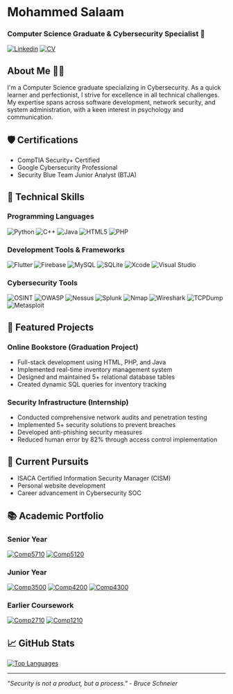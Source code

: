 # Mohammed Salaam
### Computer Science Graduate & Cybersecurity Specialist 🔐

[![Linkedin](https://img.shields.io/badge/-Mohammed_Salaam-blue?style=flat&logo=Linkedin&logoColor=white)](https://www.linkedin.com/in/mohammed-salaam-16b670245/)
[![CV](https://img.shields.io/badge/-Resume-red?style=flat&logo=adobe-acrobat-reader&logoColor=white)](https://github.com/MSalaam/MSalaam/blob/main/assets/Mohammed%20Salaam%20CV.pdf)

## About Me 👨‍💻
I'm a Computer Science graduate specializing in Cybersecurity. As a quick learner and perfectionist, I strive for excellence in all technical challenges. My expertise spans across software development, network security, and system administration, with a keen interest in psychology and communication.

## 🛡️ Certifications
- CompTIA Security+ Certified
- Google Cybersecurity Professional
- Security Blue Team Junior Analyst (BTJA)

## 🔧 Technical Skills

### Programming Languages
![Python](https://img.shields.io/badge/-Python-3776AB?style=for-the-badge&logo=python&logoColor=white)
![C++](https://img.shields.io/badge/-C++-00599C?style=for-the-badge&logo=cplusplus&logoColor=white)
![Java](https://img.shields.io/badge/-Java-ED8B00?style=for-the-badge&logo=openjdk&logoColor=white)
![HTML5](https://img.shields.io/badge/-HTML5-E34F26?style=for-the-badge&logo=html5&logoColor=white)
![PHP](https://img.shields.io/badge/-PHP-777BB4?style=for-the-badge&logo=php&logoColor=white)

### Development Tools & Frameworks
![Flutter](https://img.shields.io/badge/-Flutter-02569B?style=for-the-badge&logo=flutter&logoColor=white)
![Firebase](https://img.shields.io/badge/-Firebase-FFCA28?style=for-the-badge&logo=firebase&logoColor=black)
![MySQL](https://img.shields.io/badge/-MySQL-4479A1?style=for-the-badge&logo=mysql&logoColor=white)
![SQLite](https://img.shields.io/badge/-SQLite-003B57?style=for-the-badge&logo=sqlite&logoColor=white)
![Xcode](https://img.shields.io/badge/-Xcode-147EFB?style=for-the-badge&logo=xcode&logoColor=white)
![Visual Studio](https://img.shields.io/badge/-Visual%20Studio-5C2D91?style=for-the-badge&logo=visualstudio&logoColor=white)

### Cybersecurity Tools
![OSINT](https://img.shields.io/badge/-OSINT-3498DB?style=for-the-badge&logo=internetexplorer&logoColor=white)
![OWASP](https://img.shields.io/badge/-OWASP-207398?style=for-the-badge&logo=owasp&logoColor=white)
![Nessus](https://img.shields.io/badge/-Nessus-00B32C?style=for-the-badge&logo=data:image/png;base64,&logoColor=white)
![Splunk](https://img.shields.io/badge/-Splunk-FF375F?style=for-the-badge&logo=splunk&logoColor=white)
![Nmap](https://img.shields.io/badge/-Nmap-E34F26?style=for-the-badge&logo=data:image/png;base64,&logoColor=white)
![Wireshark](https://img.shields.io/badge/-Wireshark-1679A7?style=for-the-badge&logo=wireshark&logoColor=white)
![TCPDump](https://img.shields.io/badge/-TCPDump-4B275F?style=for-the-badge&logo=wireshark&logoColor=white)
![Metasploit](https://img.shields.io/badge/-Metasploit-2A2A2A?style=for-the-badge&logo=metasploit&logoColor=white)

## 🚀 Featured Projects

### Online Bookstore (Graduation Project)
- Full-stack development using HTML, PHP, and Java
- Implemented real-time inventory management system
- Designed and maintained 5+ relational database tables
- Created dynamic SQL queries for inventory tracking

### Security Infrastructure (Internship)
- Conducted comprehensive network audits and penetration testing
- Implemented 5+ security solutions to prevent breaches
- Developed anti-phishing security measures
- Reduced human error by 82% through access control implementation

## 🎯 Current Pursuits
- ISACA Certified Information Security Manager (CISM)
- Personal website development
- Career advancement in Cybersecurity SOC

## 📚 Academic Portfolio

### Senior Year
[![Comp5710](https://github-readme-stats.vercel.app/api/pin/?username=MSalaam&repo=Comp5710&theme=transparent)](https://github.com/MSalaam/COMP5710)
[![Comp5120](https://github-readme-stats.vercel.app/api/pin/?username=MSalaam&repo=Comp5120&theme=transparent)](https://github.com/MSalaam/COMP5120)

### Junior Year
[![Comp3500](https://github-readme-stats.vercel.app/api/pin/?username=MSalaam&repo=Comp3500&theme=transparent)](https://github.com/MSalaam/COMP3500)
[![Comp4200](https://github-readme-stats.vercel.app/api/pin/?username=MSalaam&repo=Comp4200&theme=transparent)](https://github.com/MSalaam/COMP4200)
[![Comp4300](https://github-readme-stats.vercel.app/api/pin/?username=MSalaam&repo=Comp4300&theme=transparent)](https://github.com/MSalaam/COMP4300)

### Earlier Coursework
[![Comp2710](https://github-readme-stats.vercel.app/api/pin/?username=MSalaam&repo=Comp2710&theme=transparent)](https://github.com/MSalaam/COMP2710)
[![Comp1210](https://github-readme-stats.vercel.app/api/pin/?username=MSalaam&repo=Comp1210&theme=transparent)](https://github.com/MSalaam/COMP1210)

## 📈 GitHub Stats
[![Top Languages](https://github-readme-stats.vercel.app/api/top-langs/?username=MSalaam&layout=compact&theme=vision-friendly-dark)](https://github.com/anuraghazra/github-readme-stats)


---
*"Security is not a product, but a process." - Bruce Schneier*